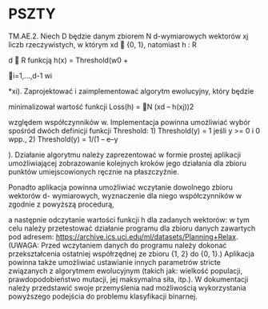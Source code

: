 # PSZTY
TM.AE.2. Niech D będzie danym zbiorem N d-wymiarowych wektorów xj liczb
rzeczywistych, w którym xd  {0, 1}, natomiast h : R

d  R funkcją h(x) = Threshold(w0 +

i=1,...,d-1 wi

*xi). Zaprojektować i zaimplementować algorytm ewolucyjny, który będzie

minimalizował wartość funkcji Loss(h) = N (xd – h(xj))2

względem współczynników w.
Implementacja powinna umożliwiać wybór spośród dwóch definicji funkcji Threshold: 1)
Threshold(y) = 1 jeśli y >= 0 i 0 wpp., 2) Threshold(y) = 1/(1 – e–y

). Działanie algorytmu
należy zaprezentować w formie prostej aplikacji umożliwiającej zobrazowanie kolejnych
kroków jego działania dla zbioru punktów umiejscowionych ręcznie na płaszczyźnie.

Ponadto aplikacja powinna umożliwiać wczytanie dowolnego zbioru wektorów d-
wymiarowych, wyznaczenie dla niego współczynników w zgodnie z powyższą procedurą,

a następnie odczytanie wartości funkcji h dla zadanych wektorów: w tym celu należy
przetestować działanie programu dla zbioru danych zawartych pod adresem:
https://archive.ics.uci.edu/ml/datasets/Planning+Relax. (UWAGA: Przed wczytaniem
danych do programu należy dokonać przekształcenia ostatniej współrzędnej ze zbioru {1,
2} do {0, 1}.) Aplikacja powinna także umożliwiać ustawianie innych parametrów stricte
związanych z algorytmem ewolucyjnym (takich jak: wielkość populacji,
prawdopodobieństwo mutacji, jej maksymalna siła, itp.). W dokumentacji należy
przedstawić swoje przemyślenia nad możliwością wykorzystania powyższego podejścia
do problemu klasyfikacji binarnej.
